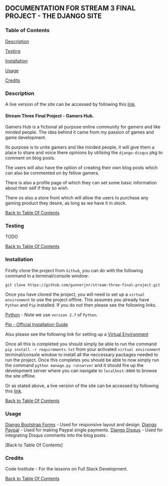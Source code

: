 DOCUMENTATION FOR STREAM 3 FINAL PROJECT - THE DJANGO SITE
----------------------------------------------------------

### Table of Contents

[Description](#description)

[Testing](#testing)

[Installation](#installation)

[Usage](#usage)

[Credits](#credits)

### Description

A live version of the site can be accessed by following this [link](https://gamershub.herokuapp.com/).

#### Stream Three Final Project - Gamers Hub.

Gamers Hub is a fictional all purpose online community for gamers and like minded people. The idea behind it came from my passion of games and game development. 

Its purpose is to unite gamers and like minded people, it will give them a place to share and voice there opinions by utilising the `django-disqus` pkg to comment on blog posts. 

The users will also have the option of creating their own blog posts which can also be commented on by fellow gamers. 

There is also a profile page of which they can set some basic information about their self if they so wish. 

There os also a store front which will allow the users to purchase any gaming product they desire, as long as we have it in stock.

[Back to Table Of Contents](#table-of-contents)

### Testing

TODO

[Back to Table Of Contents](#table-of-contents)

### Installation

Firstly clone the project from `Github`, you can do with the following command in a terminal/console window:

`git clone https://github.com/gunnerjnr/stream-three-final-project.git`

Once you have cloned the project, you will need to set up a `virtual environment` to use the project offline. This assumes you already have `Python` and `Pip` installed. If you do not then please see the following links. 

[Python](https://www.python.org/downloads/) - Note we use `version 2.7` of `Python`.

[Pip - Official Installation Guide](https://pip.pypa.io/en/latest/installing/)

Also please see the following link for setting up a [Virtual Environment](http://docs.python-guide.org/en/latest/dev/virtualenvs/#lower-level-virtualenv)

Once all this is completed you should simply be able to run the command `pip install -r requirements.txt` from your activated `virtual environment` terminal/console window to install all the neccessary packages needed to run the project. Once this completes you should be able to now simply run the command `python manage.py runserver` and it should fire up the development server where you can navigate to `localhost:8000` to browse the site offline.

Or as stated above, a live version of the site can be accessed by following this [link](https://gamershub.herokuapp.com/).

[Back to Table Of Contents](#table-of-contents)

### Usage

[Django Bootstrap Forms](https://django-bootstrap-form.readthedocs.io/en/latest/) - Used for responsive layout and design.
[Django Paypal](https://django-paypal.readthedocs.io/en/latest/) - Used for making Paypal single payments.
[Django Disqus](https://django-disqus.readthedocs.io/en/latest/) - Used for integrating Disqus comments into the blog posts.

[Back to Table Of Contents]

### Credits

Code Institute - For the lessons on Full Stack Development.

[Back to Table Of Contents](#table-of-contents)
